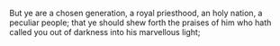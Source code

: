 But ye are a chosen generation, a royal priesthood, an holy nation, a peculiar people; that ye should shew forth the praises of him who hath called you out of darkness into his marvellous light;
